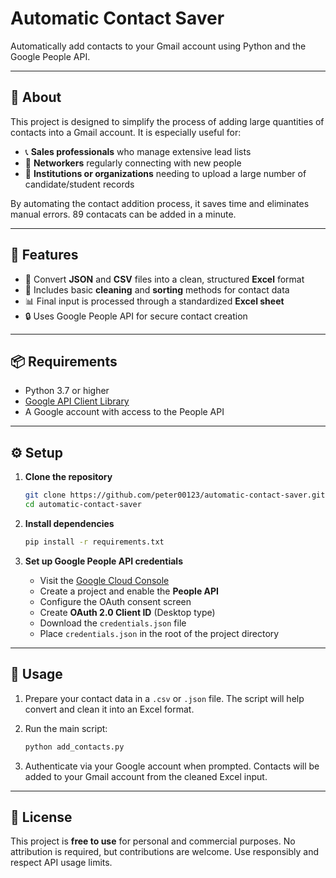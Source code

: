 

# Automatic Contact Saver

Automatically add contacts to your Gmail account using Python and the Google People API.

---

## 📌 About

This project is designed to simplify the process of adding large quantities of contacts into a Gmail account.
It is especially useful for:

* 📞 **Sales professionals** who manage extensive lead lists
* 🤝 **Networkers** regularly connecting with new people
* 🏫 **Institutions or organizations** needing to upload a large number of candidate/student records

By automating the contact addition process, it saves time and eliminates manual errors.
89 contacats can be added in a minute.

---

## 🚀 Features

* 🔄 Convert **JSON** and **CSV** files into a clean, structured **Excel** format
* 🧹 Includes basic **cleaning** and **sorting** methods for contact data
* 📊 Final input is processed through a standardized **Excel sheet**
* 🔒 Uses Google People API for secure contact creation

---

## 📦 Requirements

* Python 3.7 or higher
* [Google API Client Library](https://pypi.org/project/google-api-python-client/)
* A Google account with access to the People API

---

## ⚙️ Setup

1. **Clone the repository**

   ```bash
   git clone https://github.com/peter00123/automatic-contact-saver.git
   cd automatic-contact-saver
   ```

2. **Install dependencies**

   ```bash
   pip install -r requirements.txt
   ```

3. **Set up Google People API credentials**

   * Visit the [Google Cloud Console](https://console.cloud.google.com/)
   * Create a project and enable the **People API**
   * Configure the OAuth consent screen
   * Create **OAuth 2.0 Client ID** (Desktop type)
   * Download the `credentials.json` file
   * Place `credentials.json` in the root of the project directory

---

## 📁 Usage

1. Prepare your contact data in a `.csv` or `.json` file.
   The script will help convert and clean it into an Excel format.

2. Run the main script:

   ```bash
   python add_contacts.py
   ```

3. Authenticate via your Google account when prompted.
   Contacts will be added to your Gmail account from the cleaned Excel input.


---



## 📄 License

This project is **free to use** for personal and commercial purposes.
No attribution is required, but contributions are welcome.
Use responsibly and respect API usage limits.
